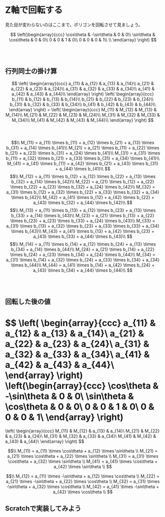 # Z軸で回転する

見た目が変わらないのはここまで。ポリゴンを回転させて見ましょう。


$$ 
\left(\begin{array}{ccc}
\cos\theta & -\sin\theta & 0 & 0\\
\sin\theta & \cos\theta & 0 & 0\\
0 & 0 & 1 & 0\\
0 & 0 & 0 & 1\\
\\
\end{array}
\right)
$$

<br>
<br>

## 行列同士の掛け算
$$ 
\left(
  \begin{array}{ccc}
    a_{11} & a_{12} & a_{13} & a_{14}\\
    a_{21} & a_{22} & a_{23} & a_{24}\\
    a_{31} & a_{32} & a_{33} & a_{34}\\
    a_{41} & a_{42} & a_{43} & a_{44}\\
  \end{array}
\right)
\left(
\begin{array}{ccc}
    b_{11} & b_{12} & b_{13} & b_{14}\\
    b_{21} & b_{22} & b_{23} & b_{24}\\
    b_{31} & b_{32} & b_{33} & b_{34}\\
    b_{41} & b_{42} & b_{43} & b_{44}\\
\end{array}
\right) =
\left(
\begin{array}{ccc}
M_{11} & M_{12} & M_{13} & M_{14}\\
M_{21} & M_{22} & M_{23} & M_{24}\\
M_{31} & M_{32} & M_{33} & M_{34}\\
M_{41} & M_{42} & M_{43} & M_{44}\\
\end{array}
\right)
$$
<br>
<br>

$$\\
M_{11} = a_{11} \times b_{11} + a_{12} \times b_{21} + a_{13} \times b_{31} + a_{14} \times b_{41}\\
M_{21} = a_{21} \times b_{11} + a_{22} \times b_{21} + a_{23} \times b_{31} + a_{24} \times b_{41}\\
M_{31} = a_{31} \times b_{11} + a_{32} \times b_{21} + a_{33} \times b_{31} + a_{34} \times b_{41}\\
M_{41} = a_{41} \times b_{11} + a_{42} \times b_{21} + a_{43} \times b_{31} + a_{44} \times b_{41}\\
$$
$$\\
M_{12} = a_{11} \times b_{12} + a_{12} \times b_{22} + a_{13} \times b_{32} + a_{14} \times b_{42}\\
M_{22} = a_{21} \times b_{12} + a_{22} \times b_{22} + a_{23} \times b_{32} + a_{24} \times b_{42}\\
M_{32} = a_{31} \times b_{12} + a_{32} \times b_{22} + a_{33} \times b_{32} + a_{34} \times b_{42}\\
M_{42} = a_{41} \times b_{12} + a_{42} \times b_{22} + a_{43} \times b_{32} + a_{44} \times b_{42}\\
$$
$$\\
M_{13} = a_{11} \times b_{13} + a_{12} \times b_{23} + a_{13} \times b_{33} + a_{14} \times b_{43}\\
M_{23} = a_{21} \times b_{13} + a_{22} \times b_{23} + a_{23} \times b_{33} + a_{24} \times b_{43}\\
M_{33} = a_{31} \times b_{13} + a_{32} \times b_{23} + a_{33} \times b_{33} + a_{34} \times b_{43}\\
M_{43} = a_{41} \times b_{13} + a_{42} \times b_{23} + a_{43} \times b_{33} + a_{44} \times b_{43}\\
$$
$$\\
M_{14} = a_{11} \times b_{14} + a_{12} \times b_{24} + a_{13} \times b_{34} + a_{14} \times b_{44}\\
M_{24} = a_{21} \times b_{14} + a_{22} \times b_{24} + a_{23} \times b_{34} + a_{24} \times b_{44}\\
M_{34} = a_{31} \times b_{14} + a_{32} \times b_{24} + a_{33} \times b_{34} + a_{34} \times b_{44}\\
M_{44} = a_{41} \times b_{14} + a_{42} \times b_{24} + a_{43} \times b_{34} + a_{44} \times b_{44}\\
$$

<br>
<br>

## 回転した後の値
$$ 
\left(
  \begin{array}{ccc}
    a_{11} & a_{12} & a_{13} & a_{14}\\
    a_{21} & a_{22} & a_{23} & a_{24}\\
    a_{31} & a_{32} & a_{33} & a_{34}\\
    a_{41} & a_{42} & a_{43} & a_{44}\\
  \end{array}
\right)
\left(\begin{array}{ccc}
\cos\theta & -\sin\theta & 0 & 0\\
\sin\theta & \cos\theta & 0 & 0\\
0 & 0 & 1 & 0\\
0 & 0 & 0 & 1\\
\end{array}
\right)
=
\left(
  \begin{array}{ccc}
    M_{11} & M_{12} & a_{13} & a_{14}\\
    M_{21} & M_{22} & a_{23} & a_{24}\\
    M_{31} & M_{32} & a_{33} & a_{34}\\
    M_{41} & M_{42} & a_{43} & a_{44}\\
  \end{array}
\right)
$$

$$\\
M_{11} = a_{11} \times \cos\theta + a_{12} \times \sin\theta \\
M_{21} = a_{21} \times \cos\theta + a_{22} \times \sin\theta \\
M_{31} = a_{31} \times \cos\theta + a_{32} \times \sin\theta \\
M_{41} = a_{41} \times \cos\theta + a_{42} \times \sin\theta \\
$$

$$\\
M_{12} = a_{11} \times -\sin\theta + a_{12} \times \cos\theta \\
M_{22} = a_{21} \times -\sin\theta + a_{22} \times \cos\theta \\
M_{32} = a_{31} \times -\sin\theta + a_{32} \times \cos\theta \\
M_{42} = a_{41} \times -\sin\theta + a_{42} \times \cos\theta \\
$$

## Scratchで実装してみよう


<br>
<br>
<br>
